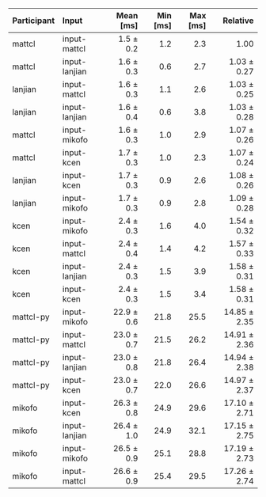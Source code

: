 | Participant | Input | Mean [ms] | Min [ms] | Max [ms] | Relative |
|:---|:---|---:|---:|---:|---:|
| mattcl | input-mattcl | 1.5 ± 0.2 | 1.2 | 2.3 | 1.00 |
| mattcl | input-lanjian | 1.6 ± 0.3 | 0.6 | 2.7 | 1.03 ± 0.27 |
| lanjian | input-mattcl | 1.6 ± 0.3 | 1.1 | 2.6 | 1.03 ± 0.25 |
| lanjian | input-lanjian | 1.6 ± 0.4 | 0.6 | 3.8 | 1.03 ± 0.28 |
| mattcl | input-mikofo | 1.6 ± 0.3 | 1.0 | 2.9 | 1.07 ± 0.26 |
| mattcl | input-kcen | 1.7 ± 0.3 | 1.0 | 2.3 | 1.07 ± 0.24 |
| lanjian | input-kcen | 1.7 ± 0.3 | 0.9 | 2.6 | 1.08 ± 0.26 |
| lanjian | input-mikofo | 1.7 ± 0.3 | 0.9 | 2.8 | 1.09 ± 0.28 |
| kcen | input-mikofo | 2.4 ± 0.3 | 1.6 | 4.0 | 1.54 ± 0.32 |
| kcen | input-mattcl | 2.4 ± 0.4 | 1.4 | 4.2 | 1.57 ± 0.33 |
| kcen | input-lanjian | 2.4 ± 0.3 | 1.5 | 3.9 | 1.58 ± 0.31 |
| kcen | input-kcen | 2.4 ± 0.3 | 1.5 | 3.4 | 1.58 ± 0.31 |
| mattcl-py | input-mikofo | 22.9 ± 0.6 | 21.8 | 25.5 | 14.85 ± 2.35 |
| mattcl-py | input-mattcl | 23.0 ± 0.7 | 21.5 | 26.2 | 14.91 ± 2.36 |
| mattcl-py | input-lanjian | 23.0 ± 0.8 | 21.8 | 26.4 | 14.94 ± 2.38 |
| mattcl-py | input-kcen | 23.0 ± 0.7 | 22.0 | 26.6 | 14.97 ± 2.37 |
| mikofo | input-kcen | 26.3 ± 0.8 | 24.9 | 29.6 | 17.10 ± 2.71 |
| mikofo | input-lanjian | 26.4 ± 1.0 | 24.9 | 32.1 | 17.15 ± 2.75 |
| mikofo | input-mikofo | 26.5 ± 0.9 | 25.1 | 28.8 | 17.19 ± 2.73 |
| mikofo | input-mattcl | 26.6 ± 0.9 | 25.4 | 29.5 | 17.26 ± 2.74 |
